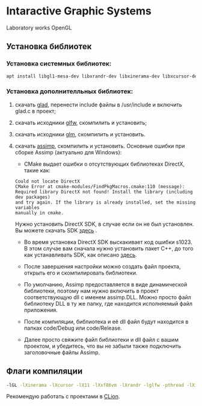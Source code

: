 # Intaractive Graphic Systems
Laboratory works OpenGL

## Установка библиотек

### Установка системных библиотек:
```bash
apt install libgl1-mesa-dev libxrandr-dev libxinerama-dev libxcursor-dev libxi-dev
```

### Установка дополнителльных библиотек:
1. скачать [glad](http://glad.dav1d.de/), перенести include файлы в /usr/include и включить glad.c в проект;
2. скачать исходники [glfw](http://www.glfw.org/download.html), скомпилить и установить;
3. скачать исходники [glm](https://github.com/g-truc/glm/releases/tag/0.9.8.5), скомпилить и установить.
4. скачать [assimp](https://sourceforge.net/projects/assimp/files/assimp-3.1/), скомпилить и установить. Основные ошибки при сборке Assimp (актуально для Windows):
    - CMake выдает ошибки о отсутствующих библиотеках DirectX, такие как:
    ```
    Could not locate DirectX
    CMake Error at cmake-modules/FindPkgMacros.cmake:110 (message):
    Required library DirectX not found! Install the library (including dev packages)
    and try again. If the library is already installed, set the missing variables
    manually in cmake.
    ```
    Нужно установить DirectX SDK, в случае если он не был установлен. Вы можете скачать SDK [здесь](http://www.microsoft.com/en-us/download/details.aspx?id=6812) .

    - Во время установка DirectX SDK выскакивает код ошибки s1023.
    В этом случае вам сначала нужно установить пакет С++, до того как устанавливать SDK,
    как описано [здесь](http://blogs.msdn.com/b/chuckw/archive/2011/12/09/known-issue-directx-sdk-june-2010-setup-and-the-s1023-error.aspx).

    - После завершения настройки можно создать файл проекта, открыть его и скомпилировать библиотеки.

    - По умолчанию, Assimp предоставляется в виде динамической библиотеки, поэтому нам нужно включить в проект соответствующую dll с именем assimp.DLL. Можно просто файл библиотеку DLL в ту же папку, где находится исполняемый файл приложения.

    - После компиляции, библиотека и её dll файл будут находится в папках code/Debug или code/Release.

    - Далее просто свяжите файл библиотеки и dll файл с вашим проектом, и убедитесь, что вы не забыли также подключить заголовочные файлы Assimp.


## Флаги компиляции
```bash
-lGL -lXinerama -lXcursor -lX11 -lXxf86vm -lXrandr -lglfw -pthread -lXi -ldl -lrt -lm -lassimp -std=c++11
```
Рекомендую работать с проектами в [CLion](https://www.jetbrains.com/clion/download/).

